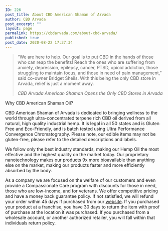 ```yaml
---
ID: 226
post_title: About CBD American Shaman of Arvada
author: CBD Arvada
post_excerpt: ""
layout: page
permalink: https://cbdarvada.com/about-cbd-arvada/
published: true
post_date: 2020-08-22 17:37:34
---
```

<!-- wp:quote -->
<blockquote class="wp-block-quote"><p>“We are here to help. Our goal is to put CBD in the hands of those who can reap the benefits! Reach the ones who are suffering from anxiety, depression, epilepsy, cancer, PTSD, opioid addiction, those struggling to maintain focus, and those in need of pain management,” said co-owner Bridget Sheils. With this being the only CBD store in Arvada, relief is just a moment away.</p><cite>CBD Arvada American Shaman Opens the Only CBD Stores in Arvada</cite></blockquote>
<!-- /wp:quote -->

<!-- wp:paragraph -->
<p>Why CBD American Shaman Oil?</p>
<!-- /wp:paragraph -->

<!-- wp:paragraph -->
<p>CBD American Shaman of Arvada is dedicated to bringing wellness to the world through ultra-concentrated terpene rich CBD oil derived from all natural, high quality industrial hemp. It is legal in all 50 states and is Gluten Free and Eco-Friendly, and is batch tested using Ultra Performance Convergence Chromatography. Please note, our edible items may not be gluten-free, please refer to the detailed descriptions and labels.</p>
<!-- /wp:paragraph -->

<!-- wp:paragraph -->
<p>We follow only the best industry standards, making our Hemp Oil the most effective and the highest quality on the market today. Our proprietary nanotechnology makes our products 9x more bioavailable than anything else on the market, making our products faster and more efficiently absorbed by the body.</p>
<!-- /wp:paragraph -->

<!-- wp:paragraph -->
<p>As a company we are focused on the welfare of our customers and even provide a Compassionate Care program with discounts for those in need, those who are low-income, and for veterans. We offer competitive pricing and have a money back guarantee policy. If not satisfied, we will refund your order within 45 days if purchased from our <a href="http://cbdamericanshaman.com/arvada">website</a>. If you purchased your product at a franchise, you have 30 days to return the item with proof of purchase at the location it was purchased. If you purchased from a wholesale account, or another authorized retailer, you will fall within that individuals return policy.</p>
<!-- /wp:paragraph -->